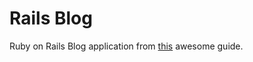 # Rails Blog

Ruby on Rails Blog application from [this](http://guides.rubyonrails.org/getting_started.html) awesome guide. 
